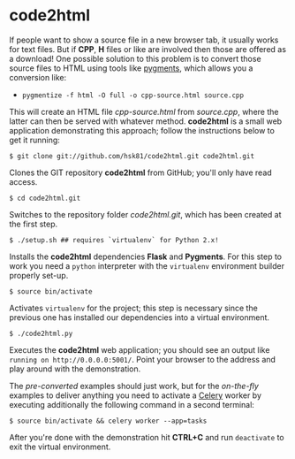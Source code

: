 code2html
=========

If people want to show a source file in a new browser tab, it usually works for text files. But if **CPP**, **H** files or like are involved then those are offered as a download! One possible solution to this problem is to convert those source files to HTML using tools like [pygments](http://pygments.org/faq/), which allows you a conversion like:

* `pygmentize -f html -O full -o cpp-source.html source.cpp`

This will create an HTML file *cpp-source.html* from *source.cpp*, where the latter can then be served with whatever method. **code2html** is a small web application demonstrating this approach; follow the instructions below to get it running:

    $ git clone git://github.com/hsk81/code2html.git code2html.git

Clones the GIT repository **code2html** from GitHub; you'll only have read access.

    $ cd code2html.git

Switches to the repository folder *code2html.git*, which has been created at the first step.

    $ ./setup.sh ## requires `virtualenv` for Python 2.x!

Installs the **code2html** dependencies **Flask** and **Pygments**. For this step to work you need a `python` interpreter with the `virtualenv` environment builder properly set-up.

    $ source bin/activate

Activates `virtualenv` for the project; this step is necessary since the previous one has installed our dependencies into a virtual environment.

    $ ./code2html.py

Executes the **code2html** web application; you should see an output like `running on http://0.0.0.0:5001/`. Point your browser to the address and play around with the demonstration.

The *pre-converted* examples should just work, but for the *on-the-fly* examples to deliver anything you need to activate a [Celery](http://www.celeryproject.org/) worker by executing additionally the following command in a second terminal:

    $ source bin/activate && celery worker --app=tasks

After you're done with the demonstration hit **CTRL+C** and run `deactivate` to exit the virtual environment.
